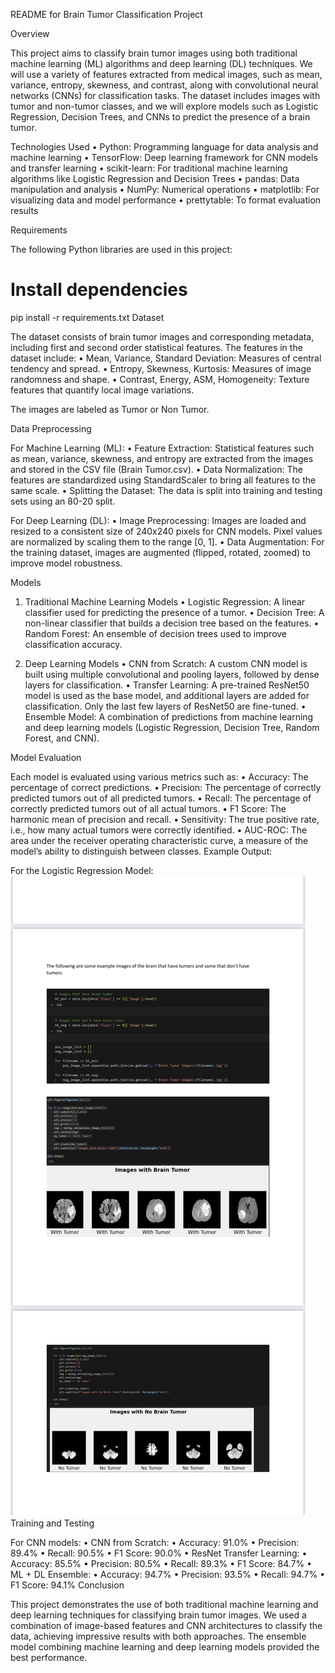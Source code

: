 README for Brain Tumor Classification Project

Overview

This project aims to classify brain tumor images using both traditional machine learning (ML) algorithms and deep learning (DL) techniques. We will use a variety of features extracted from medical images, such as mean, variance, entropy, skewness, and contrast, along with convolutional neural networks (CNNs) for classification tasks. The dataset includes images with tumor and non-tumor classes, and we will explore models such as Logistic Regression, Decision Trees, and CNNs to predict the presence of a brain tumor.

Technologies Used
	•	Python: Programming language for data analysis and machine learning
	•	TensorFlow: Deep learning framework for CNN models and transfer learning
	•	scikit-learn: For traditional machine learning algorithms like Logistic Regression and Decision Trees
	•	pandas: Data manipulation and analysis
	•	NumPy: Numerical operations
	•	matplotlib: For visualizing data and model performance
	•	prettytable: To format evaluation results

Requirements

The following Python libraries are used in this project:
# Install dependencies
pip install -r requirements.txt
Dataset

The dataset consists of brain tumor images and corresponding metadata, including first and second order statistical features. The features in the dataset include:
	•	Mean, Variance, Standard Deviation: Measures of central tendency and spread.
	•	Entropy, Skewness, Kurtosis: Measures of image randomness and shape.
	•	Contrast, Energy, ASM, Homogeneity: Texture features that quantify local image variations.

The images are labeled as Tumor or Non Tumor.

Data Preprocessing

For Machine Learning (ML):
	•	Feature Extraction: Statistical features such as mean, variance, skewness, and entropy are extracted from the images and stored in the CSV file (Brain Tumor.csv).
	•	Data Normalization: The features are standardized using StandardScaler to bring all features to the same scale.
	•	Splitting the Dataset: The data is split into training and testing sets using an 80-20 split.

For Deep Learning (DL):
	•	Image Preprocessing: Images are loaded and resized to a consistent size of 240x240 pixels for CNN models. Pixel values are normalized by scaling them to the range [0, 1].
	•	Data Augmentation: For the training dataset, images are augmented (flipped, rotated, zoomed) to improve model robustness.

Models

1. Traditional Machine Learning Models
	•	Logistic Regression: A linear classifier used for predicting the presence of a tumor.
	•	Decision Tree: A non-linear classifier that builds a decision tree based on the features.
	•	Random Forest: An ensemble of decision trees used to improve classification accuracy.

2. Deep Learning Models
	•	CNN from Scratch: A custom CNN model is built using multiple convolutional and pooling layers, followed by dense layers for classification.
	•	Transfer Learning: A pre-trained ResNet50 model is used as the base model, and additional layers are added for classification. Only the last few layers of ResNet50 are fine-tuned.
	•	Ensemble Model: A combination of predictions from machine learning and deep learning models (Logistic Regression, Decision Tree, Random Forest, and CNN).

Model Evaluation

Each model is evaluated using various metrics such as:
	•	Accuracy: The percentage of correct predictions.
	•	Precision: The percentage of correctly predicted tumors out of all predicted tumors.
	•	Recall: The percentage of correctly predicted tumors out of all actual tumors.
	•	F1 Score: The harmonic mean of precision and recall.
	•	Sensitivity: The true positive rate, i.e., how many actual tumors were correctly identified.
	•	AUC-ROC: The area under the receiver operating characteristic curve, a measure of the model’s ability to distinguish between classes.
Example Output:

For the Logistic Regression Model:
![Accuracy Output](https://github.com/vijay1612/BrainTumour/blob/main/IMG_D745AB07BD19-1.jpeg)
Training and Testing

For CNN models:
	•	CNN from Scratch:
	•	Accuracy: 91.0%
	•	Precision: 89.4%
	•	Recall: 90.5%
	•	F1 Score: 90.0%
	•	ResNet Transfer Learning:
	•	Accuracy: 85.5%
	•	Precision: 80.5%
	•	Recall: 89.3%
	•	F1 Score: 84.7%
	•	ML + DL Ensemble:
	•	Accuracy: 94.7%
	•	Precision: 93.5%
	•	Recall: 94.7%
	•	F1 Score: 94.1%
 Conclusion

This project demonstrates the use of both traditional machine learning and deep learning techniques for classifying brain tumor images. We used a combination of image-based features and CNN architectures to classify the data, achieving impressive results with both approaches. The ensemble model combining machine learning and deep learning models provided the best performance.
